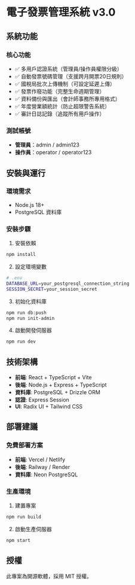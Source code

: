 # 電子發票管理系統 v3.0

## 系統功能

### 核心功能
- ✅ 多用戶認證系統（管理員/操作員權限分級）
- ✅ 自動發票號碼管理（支援跨月開票20日規則）
- ✅ 國稅局批次上傳機制（可設定延遲上傳）
- ✅ 發票作廢功能（完整生命週期管理）
- ✅ 資料備份與匯出（會計師事務所專用格式）
- ✅ 年度營業額統計（防止超限警告系統）
- ✅ 審計日誌記錄（追蹤所有用戶操作）

### 測試帳號
- **管理員**：admin / admin123
- **操作員**：operator / operator123

## 安裝與運行

### 環境需求
- Node.js 18+
- PostgreSQL 資料庫

### 安裝步驟

1. 安裝依賴
```bash
npm install
```

2. 設定環境變數
```bash
# .env
DATABASE_URL=your_postgresql_connection_string
SESSION_SECRET=your_session_secret
```

3. 初始化資料庫
```bash
npm run db:push
npm run init-admin
```

4. 啟動開發伺服器
```bash
npm run dev
```

## 技術架構

- **前端**: React + TypeScript + Vite
- **後端**: Node.js + Express + TypeScript
- **資料庫**: PostgreSQL + Drizzle ORM
- **認證**: Express Session
- **UI**: Radix UI + Tailwind CSS

## 部署建議

### 免費部署方案
- **前端**: Vercel / Netlify
- **後端**: Railway / Render
- **資料庫**: Neon PostgreSQL

### 生產環境
1. 建置專案
```bash
npm run build
```

2. 啟動生產伺服器
```bash
npm start
```

## 授權
此專案為開源軟體，採用 MIT 授權。

